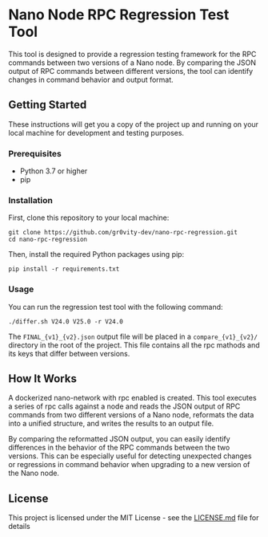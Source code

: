 # Nano Node RPC Regression Test Tool

This tool is designed to provide a regression testing framework for the RPC commands between two versions of a Nano node. By comparing the JSON output of RPC commands between different versions, the tool can identify changes in command behavior and output format.

## Getting Started

These instructions will get you a copy of the project up and running on your local machine for development and testing purposes.

### Prerequisites

- Python 3.7 or higher
- pip

### Installation

First, clone this repository to your local machine:

```shell
git clone https://github.com/gr0vity-dev/nano-rpc-regression.git
cd nano-rpc-regression
```

Then, install the required Python packages using pip:

```shell
pip install -r requirements.txt
```

### Usage

You can run the regression test tool with the following command:

```shell
./differ.sh V24.0 V25.0 -r V24.0
```

The `FINAL_{v1}_{v2}.json` output file will be placed in a `compare_{v1}_{v2}/` directory in the root of the project. This file contains all the rpc mathods and its keys that differ between versions.

## How It Works

A dockerized nano-network with rpc enabled is created.
This tool executes a series of rpc calls against a node and reads the JSON output of RPC commands from two different versions of a Nano node, reformats the data into a unified structure, and writes the results to an output file. 

By comparing the reformatted JSON output, you can easily identify differences in the behavior of the RPC commands between the two versions. This can be especially useful for detecting unexpected changes or regressions in command behavior when upgrading to a new version of the Nano node.


## License

This project is licensed under the MIT License - see the [LICENSE.md](LICENSE.md) file for details

